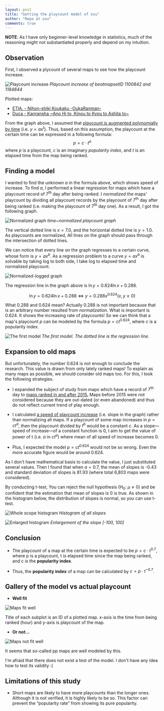 ```yaml
---
layout: post
title: "Getting the playcount model of osu"
author: "Repo at osu"
comments: true
---
```


**NOTE**: As I have only beginner-level knowledge in statistics, much of the reasoning might not substantiated properly 
and depend on my intuition.

## Observation

First, I observed a plycount of several maps to see how the playcount increase.

![Playcount increase](/assets/images/playcount-research/track.png)
_Playcount increase of beatmapsetID 1100842 and 1184844_

Plotted maps:
* [ETIA. - Nihon-shiki Koukaku -OukaRanman-](https://osu.ppy.sh/beatmapsets/1100842)
* [Duca - Kanransha ~Ano Hi to, Kinou to Kyou to Ashita to~](https://osu.ppy.sh/beatmapsets/1184844)

From the graph above, I assumed that <ins>playcount is augmented polynomially by time</ins> (i.e. $y=ax^t$).
Thus, based on this assumption, the playcount at the certain time can be expressed in a following formula:
$$ p = c \cdot t^a $$
where $p$ is a playcount, $c$ is an imaginary _popularity index_, and $t$ is an elapsed time from the map being ranked.

## Finding a model

I wanted to find the unknown $a$ in the formula above, which shows speed of increase.
To find $a$, I performed a linear regression for maps which have a playcount record of 7<sup>th</sup> day after being ranked.
I _normalized_ the maps' playcount by dividing all playcount records by the playcount of 7<sup>th</sup> day after being ranked
(i.e. making the playcount of 7<sup>th</sup> day one).
As a result, I got the following graph.

![Normalized graph](\assets\images\playcount-research\normalized.png)
_time~normalized playcount graph_

The vertical dotted line is $x=7.0$, and the horizontal dotted line is $y=1.0$. As playcounts are normalized, All lines on the graph should pass through the intersection of dotted lines.

We can notice that every line on the graph regresses to a certain curve, whose form is $y = ax^b$.
As a regression problem to a curve $y = ax^b$ is solvable by taking log to both side, I take log to elapsed time and normalized playcount.

![Normalized-logged graph](\assets\images\playcount-research\linear_regression.png)

The regression line in the graph above is $\ln y = 0.624\ln x + 0.288$.

$$ \ln y = 0.624\ln x + 0.288 \iff y = 0.288x^{0.624} (x, y \ge 0)$$

What 0.288 and 0.624 mean? Actually 0.288 is not important because that is an arbitrary number resulted from _normalization_.
What is important is 0.624. It shows the increasing rate of playcounts! 
So we can think that a map's playcount $p$ can be modeled by the formula $p = ct^{0.624}$, where $c$ is a popularity index.

![The first model](\assets\images\playcount-research\first_model.png)
_The first model. The dotted line is the regression line._

## Expansion to old maps

But unfortunately, the number 0.624 is not enough to conclude the research. This value is drawn from only lately ranked maps! 
To explain as many maps as possible, we should consider old maps too.
For this, I took the following strategies.

* I expanded the subject of study from maps which have a record of 7<sup>th</sup> day to <ins>maps ranked in and after 2015.</ins>
Maps before 2015 were not considered because they are out-dated (or even abandoned) and thus do not reflect current trend of play enough.

* I calculated <ins>a speed of playcount increase</ins> (i.e. slope in the graph) rather than normalizing all maps.
If a playcount of some map increases in $p = ct^a$, then the playcount divided by $t^b$ would be a constant $c$.
As a slope—speed of increase—of a constant function is 0, I aim to get the value of power of t (i.e. $a$ in $ct^a$) where mean of all speed of increase becomes 0.

* Plus, I expected the model $p = ct^{0.624}$ would not be so wrong. Even the more accurate figure would be around 0.624.

As I don't have mathematical basis to calculate the value, I just substituted several values.
Then I found that when $a=0.7$, the mean of slopes is -0.43 and standard deviation of slopes is 81.93 (where total 6,803 maps were considered).

By conducting t-test, You can reject the null hypothesis (H<sub>0</sub>: $\mu \neq 0$) and be confident that the estimation that mean of slopes is 0 is true. As shown in the histogram below, the distribution of slopes is normal, so you can use t-test.

![Whole scope histogram](\assets\images\playcount-research\unfiltered_slope.png)
_Histogram of all slopes_

![Enlarged histogram](\assets\images\playcount-research\filtered_slope.png)
_Enlargement of the slope [-100, 100]_

## Conclusion

* The playcount of a map at the certain time is expected to be $p = c \cdot t^{0.7}$, where p is a playcount, t is elapsed time since the map being ranked, and c is the **popularity index**.

* Thus, the **popularity index** of a map can be calculated by $c = p \cdot t^{-0.7}$.

## Gallery of the model vs actual playcount

* **Well fit**

![Maps fit well](\assets\images\playcount-research\fit.png)

Title of each subplot is an ID of a plotted map. x-axis is the time from being ranked (hour) and y-axis is playcount of the map.

* **Or not...**

![Maps not fit well](\assets\images\playcount-research\notfit.png)

It seems that so-called pp maps are well modeled by this.

I'm afraid that there does not exist a test of the model. I don't have any idea how to test its validity :(

## Limitations of this study

* Short maps are likely to have more playcounts than the longer ones. Although it is not verified, it is highly likely to be so. This factor can prevent the “popularity rate” from showing its pure popularity.

